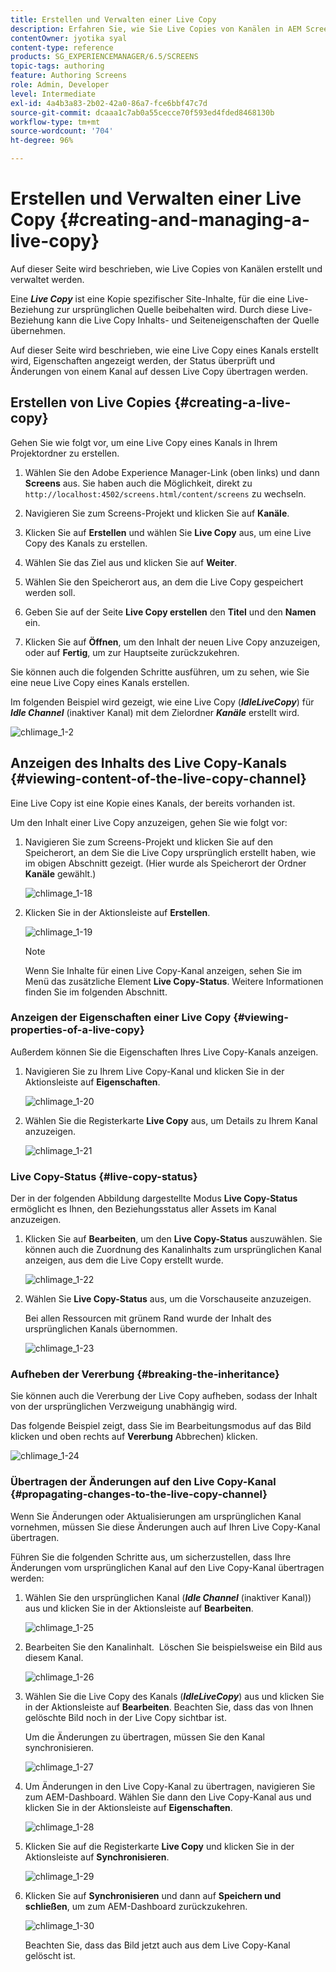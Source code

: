 ```yaml
---
title: Erstellen und Verwalten einer Live Copy
description: Erfahren Sie, wie Sie Live Copies von Kanälen in AEM Screens erstellen und verwalten.
contentOwner: jyotika syal
content-type: reference
products: SG_EXPERIENCEMANAGER/6.5/SCREENS
topic-tags: authoring
feature: Authoring Screens
role: Admin, Developer
level: Intermediate
exl-id: 4a4b3a83-2b02-42a0-86a7-fce6bbf47c7d
source-git-commit: dcaaa1c7ab0a55cecce70f593ed4fded8468130b
workflow-type: tm+mt
source-wordcount: '704'
ht-degree: 96%

---
```


# Erstellen und Verwalten einer Live Copy {#creating-and-managing-a-live-copy}

Auf dieser Seite wird beschrieben, wie Live Copies von Kanälen erstellt und verwaltet werden.

Eine ***Live Copy*** ist eine Kopie spezifischer Site-Inhalte, für die eine Live-Beziehung zur ursprünglichen Quelle beibehalten wird. Durch diese Live-Beziehung kann die Live Copy Inhalts- und Seiteneigenschaften der Quelle übernehmen.

Auf dieser Seite wird beschrieben, wie eine Live Copy eines Kanals erstellt wird, Eigenschaften angezeigt werden, der Status überprüft und Änderungen von einem Kanal auf dessen Live Copy übertragen werden.


## Erstellen von Live Copies {#creating-a-live-copy}

Gehen Sie wie folgt vor, um eine Live Copy eines Kanals in Ihrem Projektordner zu erstellen.

1. Wählen Sie den Adobe Experience Manager-Link (oben links) und dann **Screens** aus. Sie haben auch die Möglichkeit, direkt zu `http://localhost:4502/screens.html/content/screens` zu wechseln.

1. Navigieren Sie zum Screens-Projekt und klicken Sie auf **Kanäle**.
1. Klicken Sie auf **Erstellen** und wählen Sie **Live Copy** aus, um eine Live Copy des Kanals zu erstellen.
1. Wählen Sie das Ziel aus und klicken Sie auf **Weiter**.
1. Wählen Sie den Speicherort aus, an dem die Live Copy gespeichert werden soll.
1. Geben Sie auf der Seite **Live Copy erstellen** den **Titel** und den **Namen** ein.

1. Klicken Sie auf **Öffnen**, um den Inhalt der neuen Live Copy anzuzeigen, oder auf **Fertig**, um zur Hauptseite zurückzukehren.

Sie können auch die folgenden Schritte ausführen, um zu sehen, wie Sie eine neue Live Copy eines Kanals erstellen.

Im folgenden Beispiel wird gezeigt, wie eine Live Copy (***IdleLiveCopy***) für ***Idle Channel*** (inaktiver Kanal) mit dem Zielordner ***Kanäle*** erstellt wird.

![chlimage_1-2](assets/chlimage_1-2.gif)

## Anzeigen des Inhalts des Live Copy-Kanals {#viewing-content-of-the-live-copy-channel}

Eine Live Copy ist eine Kopie eines Kanals, der bereits vorhanden ist.

Um den Inhalt einer Live Copy anzuzeigen, gehen Sie wie folgt vor:

1. Navigieren Sie zum Screens-Projekt und klicken Sie auf den Speicherort, an dem Sie die Live Copy ursprünglich erstellt haben, wie im obigen Abschnitt gezeigt. (Hier wurde als Speicherort der Ordner **Kanäle** gewählt.)

   ![chlimage_1-18](assets/chlimage_1-18.png)

1. Klicken Sie in der Aktionsleiste auf **Erstellen**. 

   ![chlimage_1-19](assets/chlimage_1-19.png)

   >[!NOTE]
   >
   >Wenn Sie Inhalte für einen Live Copy-Kanal anzeigen, sehen Sie im Menü das zusätzliche Element **Live Copy-Status**. Weitere Informationen finden Sie im folgenden Abschnitt.

### Anzeigen der Eigenschaften einer Live Copy {#viewing-properties-of-a-live-copy}

Außerdem können Sie die Eigenschaften Ihres Live Copy-Kanals anzeigen.

1. Navigieren Sie zu Ihrem Live Copy-Kanal und klicken Sie in der Aktionsleiste auf **Eigenschaften**.

   ![chlimage_1-20](assets/chlimage_1-20.png)

1. Wählen Sie die Registerkarte **Live Copy** aus, um Details zu Ihrem Kanal anzuzeigen.

   ![chlimage_1-21](assets/chlimage_1-21.png)

### Live Copy-Status {#live-copy-status}

Der in der folgenden Abbildung dargestellte Modus **Live Copy-Status** ermöglicht es Ihnen, den Beziehungsstatus aller Assets im Kanal anzuzeigen.

1. Klicken Sie auf **Bearbeiten**, um den **Live Copy-Status** auszuwählen. Sie können auch die Zuordnung des Kanalinhalts zum ursprünglichen Kanal anzeigen, aus dem die Live Copy erstellt wurde.

   ![chlimage_1-22](assets/chlimage_1-22.png)

1. Wählen Sie **Live Copy-Status** aus, um die Vorschauseite anzuzeigen.

   Bei allen Ressourcen mit grünem Rand wurde der Inhalt des ursprünglichen Kanals übernommen.

   ![chlimage_1-23](assets/chlimage_1-23.png)

### Aufheben der Vererbung {#breaking-the-inheritance}

Sie können auch die Vererbung der Live Copy aufheben, sodass der Inhalt von der ursprünglichen Verzweigung unabhängig wird.

Das folgende Beispiel zeigt, dass Sie im Bearbeitungsmodus auf das Bild klicken und oben rechts auf **Vererbung** Abbrechen) klicken.

![chlimage_1-24](assets/chlimage_1-24.png)

### Übertragen der Änderungen auf den Live Copy-Kanal {#propagating-changes-to-the-live-copy-channel}

Wenn Sie Änderungen oder Aktualisierungen am ursprünglichen Kanal vornehmen, müssen Sie diese Änderungen auch auf Ihren Live Copy-Kanal übertragen.

Führen Sie die folgenden Schritte aus, um sicherzustellen, dass Ihre Änderungen vom ursprünglichen Kanal auf den Live Copy-Kanal übertragen werden:

1. Wählen Sie den ursprünglichen Kanal (***Idle Channel*** (inaktiver Kanal)) aus und klicken Sie in der Aktionsleiste auf **Bearbeiten**.

   ![chlimage_1-25](assets/chlimage_1-25.png)

1. Bearbeiten Sie den Kanalinhalt.  Löschen Sie beispielsweise ein Bild aus diesem Kanal.

   ![chlimage_1-26](assets/chlimage_1-26.png)

1. Wählen Sie die Live Copy des Kanals (***IdleLiveCopy***) aus und klicken Sie in der Aktionsleiste auf **Bearbeiten**. Beachten Sie, dass das von Ihnen gelöschte Bild noch in der Live Copy sichtbar ist.

   Um die Änderungen zu übertragen, müssen Sie den Kanal synchronisieren.

   ![chlimage_1-27](assets/chlimage_1-27.png)

1. Um Änderungen in den Live Copy-Kanal zu übertragen, navigieren Sie zum AEM-Dashboard. Wählen Sie dann den Live Copy-Kanal aus und klicken Sie in der Aktionsleiste auf **Eigenschaften**.

   ![chlimage_1-28](assets/chlimage_1-28.png)

1. Klicken Sie auf die Registerkarte **Live Copy** und klicken Sie in der Aktionsleiste auf **Synchronisieren**.

   ![chlimage_1-29](assets/chlimage_1-29.png)

1. Klicken Sie auf **Synchronisieren** und dann auf **Speichern und schließen**, um zum AEM-Dashboard zurückzukehren.

   ![chlimage_1-30](assets/chlimage_1-30.png)

   Beachten Sie, dass das Bild jetzt auch aus dem Live Copy-Kanal gelöscht ist.
